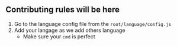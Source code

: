 ## Contributing rules will be here

1. Go to the language config file from the `root/language/config.js`
2. Add your langage as we add others language
   - Make sure your `cmd` is perfect

